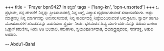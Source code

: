 +++
title = 'Prayer bpn9427 in ಕನ್ನಡ'
tags = ['lang-kn', 'bpn-unsorted']
+++
ಓ ಪ್ರಭುವೇ, ನನ್ನ ದೇವರೇ!  ನಿನ್ನನ್ನು ಪ್ರೀತಿಸುವವರಲ್ಲಿ ನಿನ್ನ ಬಗ್ಗೆ, ವಿಶ್ವಾಸ ದೃಢವಾಗಿರುವಂತೆ ಸಹಾಯವೆಸುಗು. ಅಷ್ಟು ಮಾತ್ರವಲ್ಲ ನಿನ್ನ ಮಾರ್ಗವನ್ನು ಅನುಸರಿಸುವಂತೆ, ನಿನ್ನ ಕಾರ್ಯದಲ್ಲಿ ನಿಷ್ಠೆಯಿಂದಿರುವಂತೆ ಅನುಗ್ರಹಿಸು.  ಸ್ವಾರ್ಥ ಹಾಗೂ ಮೋಹಪಾಶಗಳ ಹೊಡೆತವನ್ನು ಎದುರಿಸಲು ಸ್ಥೈರ್ಯ ನೀಡು.  ಭಗವಂತನ ದಿವ್ಯ ಮಾರ್ಗದರ್ಶನವನ್ನು ಹಿಡಿದು ಸಾಗಲು ಒತ್ತಾಸೆ ಕರುಣಿಸು, ನೀನು ಅತಿ ಬಲಶಾಲಿ, ಕರುಣಾಳು, ಸ್ವಯಂಪೂರ್ಣದಾತ, ದಯಾದ್ರ್ರಹೃದಯ, ಸರ್ವಶಕ್ತ, ಅತುಲ ಉದಾರಿ.

-- Abdu'l-Bahá
